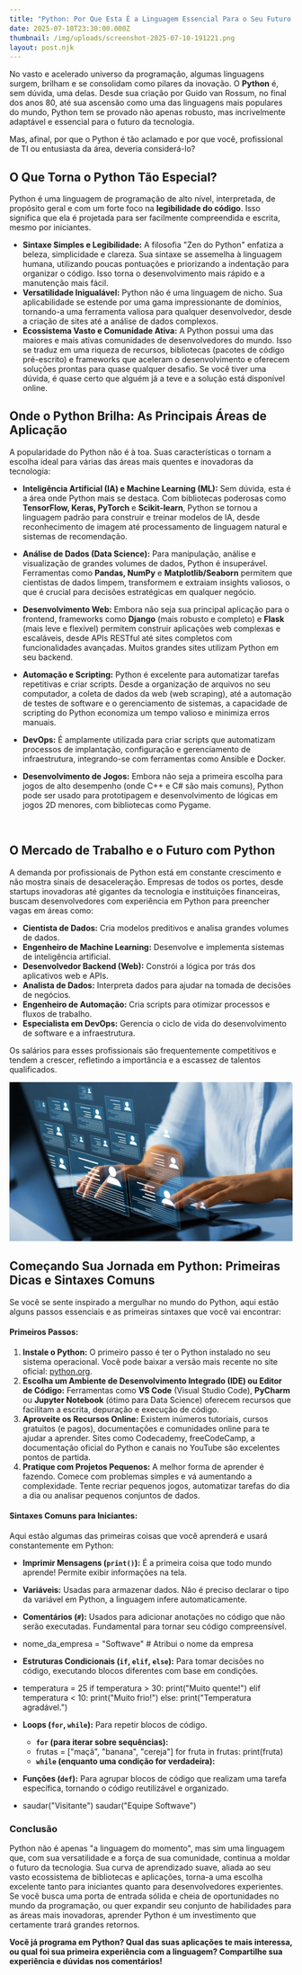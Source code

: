 ```yaml
---
title: "Python: Por Que Esta É a Linguagem Essencial Para o Seu Futuro na Tecnologia"
date: 2025-07-10T23:30:00.000Z
thumbnail: /img/uploads/screenshot-2025-07-10-191221.png
layout: post.njk
---
```

<!--StartFragment-->

No vasto e acelerado universo da programação, algumas linguagens surgem, brilham e se consolidam como pilares da inovação. O **Python** é, sem dúvida, uma delas. Desde sua criação por Guido van Rossum, no final dos anos 80, até sua ascensão como uma das linguagens mais populares do mundo, Python tem se provado não apenas robusto, mas incrivelmente adaptável e essencial para o futuro da tecnologia.

Mas, afinal, por que o Python é tão aclamado e por que você, profissional de TI ou entusiasta da área, deveria considerá-lo?

## O Que Torna o Python Tão Especial?

Python é uma linguagem de programação de alto nível, interpretada, de propósito geral e com um forte foco na **legibilidade do código**. Isso significa que ela é projetada para ser facilmente compreendida e escrita, mesmo por iniciantes.

* **Sintaxe Simples e Legibilidade:** A filosofia "Zen do Python" enfatiza a beleza, simplicidade e clareza. Sua sintaxe se assemelha à linguagem humana, utilizando poucas pontuações e priorizando a indentação para organizar o código. Isso torna o desenvolvimento mais rápido e a manutenção mais fácil.
* **Versatilidade Inigualável:** Python não é uma linguagem de nicho. Sua aplicabilidade se estende por uma gama impressionante de domínios, tornando-a uma ferramenta valiosa para qualquer desenvolvedor, desde a criação de sites até a análise de dados complexos.
* **Ecossistema Vasto e Comunidade Ativa:** A Python possui uma das maiores e mais ativas comunidades de desenvolvedores do mundo. Isso se traduz em uma riqueza de recursos, bibliotecas (pacotes de código pré-escrito) e frameworks que aceleram o desenvolvimento e oferecem soluções prontas para quase qualquer desafio. Se você tiver uma dúvida, é quase certo que alguém já a teve e a solução está disponível online.

## Onde o Python Brilha: As Principais Áreas de Aplicação

A popularidade do Python não é à toa. Suas características o tornam a escolha ideal para várias das áreas mais quentes e inovadoras da tecnologia:

* **Inteligência Artificial (IA) e Machine Learning (ML):** Sem dúvida, esta é a área onde Python mais se destaca. Com bibliotecas poderosas como **TensorFlow, Keras, PyTorch** e **Scikit-learn**, Python se tornou a linguagem padrão para construir e treinar modelos de IA, desde reconhecimento de imagem até processamento de linguagem natural e sistemas de recomendação.
* **Análise de Dados (Data Science):** Para manipulação, análise e visualização de grandes volumes de dados, Python é insuperável. Ferramentas como **Pandas, NumPy** e **Matplotlib/Seaborn** permitem que cientistas de dados limpem, transformem e extraiam insights valiosos, o que é crucial para decisões estratégicas em qualquer negócio.
* **Desenvolvimento Web:** Embora não seja sua principal aplicação para o frontend, frameworks como **Django** (mais robusto e completo) e **Flask** (mais leve e flexível) permitem construir aplicações web complexas e escaláveis, desde APIs RESTful até sites completos com funcionalidades avançadas. Muitos grandes sites utilizam Python em seu backend.
* **Automação e Scripting:** Python é excelente para automatizar tarefas repetitivas e criar scripts. Desde a organização de arquivos no seu computador, a coleta de dados da web (web scraping), até a automação de testes de software e o gerenciamento de sistemas, a capacidade de scripting do Python economiza um tempo valioso e minimiza erros manuais.
* **DevOps:** É amplamente utilizada para criar scripts que automatizam processos de implantação, configuração e gerenciamento de infraestrutura, integrando-se com ferramentas como Ansible e Docker.
* **Desenvolvimento de Jogos:** Embora não seja a primeira escolha para jogos de alto desempenho (onde C++ e C# são mais comuns), Python pode ser usado para prototipagem e desenvolvimento de lógicas em jogos 2D menores, com bibliotecas como Pygame.

  ![]()

## O Mercado de Trabalho e o Futuro com Python

A demanda por profissionais de Python está em constante crescimento e não mostra sinais de desaceleração. Empresas de todos os portes, desde startups inovadoras até gigantes da tecnologia e instituições financeiras, buscam desenvolvedores com experiência em Python para preencher vagas em áreas como:

* **Cientista de Dados:** Cria modelos preditivos e analisa grandes volumes de dados.
* **Engenheiro de Machine Learning:** Desenvolve e implementa sistemas de inteligência artificial.
* **Desenvolvedor Backend (Web):** Constrói a lógica por trás dos aplicativos web e APIs.
* **Analista de Dados:** Interpreta dados para ajudar na tomada de decisões de negócios.
* **Engenheiro de Automação:** Cria scripts para otimizar processos e fluxos de trabalho.
* **Especialista em DevOps:** Gerencia o ciclo de vida do desenvolvimento de software e a infraestrutura.

Os salários para esses profissionais são frequentemente competitivos e tendem a crescer, refletindo a importância e a escassez de talentos qualificados.

![](/img/uploads/screenshot-2025-07-10-192401.png)

## Começando Sua Jornada em Python: Primeiras Dicas e Sintaxes Comuns

Se você se sente inspirado a mergulhar no mundo do Python, aqui estão alguns passos essenciais e as primeiras sintaxes que você vai encontrar:

#### **Primeiros Passos:**

1. **Instale o Python:** O primeiro passo é ter o Python instalado no seu sistema operacional. Você pode baixar a versão mais recente no site oficial: <!----><!----><!----><!----><!----><!----><!----><!----><!----><!----><!----><!----><!----><!----><!----><!----><!----><!----><!----><!---->[python.org](https://www.python.org/)<!----><!----><!----><!----><!----><!----><!----><!----><!----><!----><!----><!----><!----><!----><!----><!----><!----><!----><!----><!----><!---->.
2. **Escolha um Ambiente de Desenvolvimento Integrado (IDE) ou Editor de Código:** Ferramentas como **VS Code** (Visual Studio Code), **PyCharm** ou **Jupyter Notebook** (ótimo para Data Science) oferecem recursos que facilitam a escrita, depuração e execução de código.
3. **Aproveite os Recursos Online:** Existem inúmeros tutoriais, cursos gratuitos (e pagos), documentações e comunidades online para te ajudar a aprender. Sites como Codecademy, freeCodeCamp, a documentação oficial do Python e canais no YouTube são excelentes pontos de partida.
4. **Pratique com Projetos Pequenos:** A melhor forma de aprender é fazendo. Comece com problemas simples e vá aumentando a complexidade. Tente recriar pequenos jogos, automatizar tarefas do dia a dia ou analisar pequenos conjuntos de dados.

#### **Sintaxes Comuns para Iniciantes:**

Aqui estão algumas das primeiras coisas que você aprenderá e usará constantemente em Python:

* **Imprimir Mensagens (`print()`):** É a primeira coisa que todo mundo aprende! Permite exibir informações na tela.
* **Variáveis:** Usadas para armazenar dados. Não é preciso declarar o tipo da variável em Python, a linguagem infere automaticamente.
* **Comentários (`#`):** Usados para adicionar anotações no código que não serão executadas. Fundamental para tornar seu código compreensível.
* nome_da_empresa = "Softwave" # Atribui o nome da empresa
* **Estruturas Condicionais (`if`, `elif`, `else`):** Para tomar decisões no código, executando blocos diferentes com base em condições.
* temperatura = 25
  if temperatura > 30:
      print("Muito quente!")
  elif temperatura < 10:
      print("Muito frio!")
  else:
      print("Temperatura agradável.")
* **Loops (`for`, `while`):** Para repetir blocos de código.

  * **`for` (para iterar sobre sequências):**
  * frutas = \["maçã", "banana", "cereja"]
    for fruta in frutas:
        print(fruta)
  * **`while` (enquanto uma condição for verdadeira):**
* **Funções (`def`):** Para agrupar blocos de código que realizam uma tarefa específica, tornando o código reutilizável e organizado.
* saudar("Visitante")
  saudar("Equipe Softwave")

### Conclusão

Python não é apenas "a linguagem do momento", mas sim uma linguagem que, com sua versatilidade e a força de sua comunidade, continua a moldar o futuro da tecnologia. Sua curva de aprendizado suave, aliada ao seu vasto ecossistema de bibliotecas e aplicações, torna-a uma escolha excelente tanto para iniciantes quanto para desenvolvedores experientes. Se você busca uma porta de entrada sólida e cheia de oportunidades no mundo da programação, ou quer expandir seu conjunto de habilidades para as áreas mais inovadoras, aprender Python é um investimento que certamente trará grandes retornos.

**Você já programa em Python? Qual das suas aplicações te mais interessa, ou qual foi sua primeira experiência com a linguagem? Compartilhe sua experiência e dúvidas nos comentários!**

<!--EndFragment-->